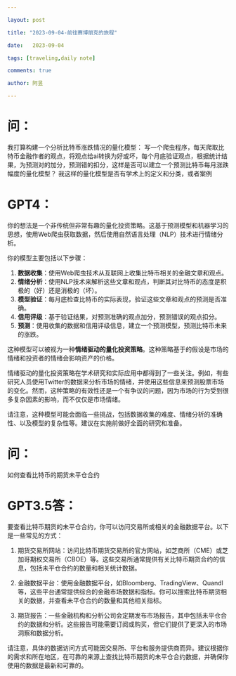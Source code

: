 ```yaml
---

layout: post

title: "2023-09-04-前往赛博朋克的旅程"

date:   2023-09-04

tags: [traveling,daily note]

comments: true

author: 阿昱

---
```



# 问：
我打算构建一个分析比特币涨跌情况的量化模型：
写一个爬虫程序，每天爬取比特币金融作者的观点，将观点给ai转换为好或坏，每个月底验证观点，根据统计结果，为预测对的加分，预测错的扣分，这样是否可以建立一个预测比特币每月涨跌幅度的量化模型？
我这样的量化模型是否有学术上的定义和分类，或者案例
# GPT4：
你的想法是一个非传统但非常有趣的量化投资策略。这基于预测模型和机器学习的思想，使用Web爬虫获取数据，然后使用自然语言处理（NLP）技术进行情绪分析。

你的模型主要包括以下步骤：

1. **数据收集**：使用Web爬虫技术从互联网上收集比特币相关的金融文章和观点。
2. **情绪分析**：使用NLP技术来解析这些文章和观点，判断其对比特币的态度是积极的（好）还是消极的（坏）。
3. **模型验证**：每月底检查比特币的实际表现，验证这些文章和观点的预测是否准确。
4. **信用评级**：基于验证结果，对预测准确的观点加分，预测错误的观点扣分。
5. **预测**：使用收集的数据和信用评级信息，建立一个预测模型，预测比特币未来的涨跌。

这种模型可以被视为一种**情绪驱动的量化投资策略**。这种策略基于的假设是市场的情绪和投资者的情绪会影响资产的价格。

情绪驱动的量化投资策略在学术研究和实际应用中都得到了一些关注。例如，有些研究人员使用Twitter的数据来分析市场的情绪，并使用这些信息来预测股票市场的变化。然而，这种策略的有效性还是一个有争议的问题，因为市场的行为受到很多复杂因素的影响，而不仅仅是市场情绪。

请注意，这种模型可能会面临一些挑战，包括数据收集的难度、情绪分析的准确性、以及模型的复杂性等。建议在实施前做好全面的研究和准备。

# 问：
如何查看比特币的期货未平仓合约
# GPT3.5答：
要查看比特币期货的未平仓合约，你可以访问交易所或相关的金融数据平台。以下是一些常见的方式：

1. 期货交易所网站：访问比特币期货交易所的官方网站，如芝商所（CME）或芝加哥期权交易所（CBOE）等。这些交易所通常提供有关比特币期货合约的信息，包括未平仓合约的数量和相关统计数据。

2. 金融数据平台：使用金融数据平台，如Bloomberg、TradingView、Quandl等，这些平台通常提供综合的金融市场数据和指标。你可以搜索比特币期货相关的数据，并查看未平仓合约的数量和其他相关指标。

3. 期货报告：一些金融机构和分析公司会定期发布市场报告，其中包括未平仓合约的数据和分析。这些报告可能需要订阅或购买，但它们提供了更深入的市场洞察和数据分析。

请注意，具体的数据访问方式可能因交易所、平台和服务提供商而异。建议根据你的需求和所在地区，在可靠的来源上查找比特币期货的未平仓合约数据，并确保你使用的数据是最新和可靠的。